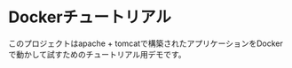 Dockerチュートリアル
===================

このプロジェクトはapache + tomcatで構築されたアプリケーションをDockerで動かして試すためのチュートリアル用デモです。
